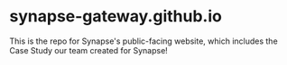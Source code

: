 # synapse-gateway.github.io

This is the repo for Synapse's public-facing website, which includes the Case Study our team created for Synapse!

